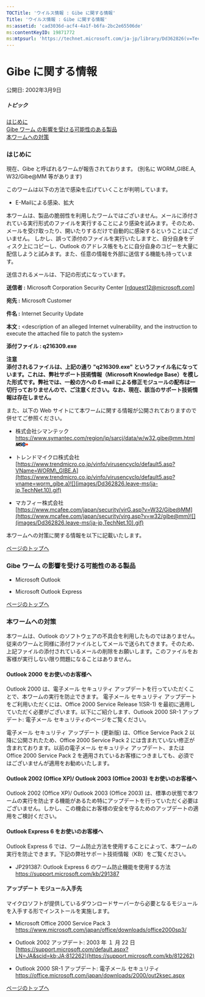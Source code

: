 ```yaml
---
TOCTitle: 'ウイルス情報 : Gibe に関する情報'
Title: 'ウイルス情報 : Gibe に関する情報'
ms:assetid: 'cad3036d-acf4-4a1f-b6fa-2bc2e65506de'
ms:contentKeyID: 19871772
ms:mtpsurl: 'https://technet.microsoft.com/ja-jp/library/Dd362826(v=TechNet.10)'
---
```


Gibe に関する情報
=================

公開日: 2002年3月9日

##### トピック

[](#ecaa)[はじめに](#ecaa)  
[](#ebaa)[Gibe ワーム の影響を受ける可能性のある製品](#ebaa)  
[](#eaaa)[本ワームへの対策](#eaaa)  

### はじめに

現在、Gibe と呼ばれるワームが報告されております。 (別名に WORM\_GIBE.A, W32/Gibe@MM 等があります)

このワームは以下の方法で感染を広げていくことが判明しています。

-   E-Mailによる感染、拡大

本ワームは、製品の脆弱性を利用したワームではございません。メールに添付されている実行形式のファイルを実行することにより感染を試みます。そのため、メールを受け取ったり、開いたりするだけで自動的に感染するということはございません。 しかし、誤って添付のファイルを実行いたしますと、自分自身をディスク上にコピーし、Outlook のアドレス帳をもとに自分自身のコピーを大量に配信しようと試みます。また、任意の情報を外部に送信する機能も持っています。

送信されるメールは、下記の形式になっています。

**送信者 :** Microsoft Corporation Security Center \[rdquest12@microsoft.com\]

**宛先 :** Microsoft Customer

**件名 :** Internet Security Update

**本文 :** &lt;description of an alleged Internet vulnerability, and the instruction to execute the attached file to patch the system&gt;

**添付ファイル : q216309.exe**

**注意**  
**添付されるファイルは、上記の通り "q216309.exe" というファイル名になっています。これは、弊社サポート技術情報（Microsoft Knowledge Base）を模した形式です。弊社では、一般の方への E-mail による修正モジュールの配布は一切行っておりませんので、ご注意ください。なお、現在、該当のサポート技術情報は存在しません。**

また、以下の Web サイトにて本ワームに関する情報が公開されておりますので併せてご参照ください。

-   株式会社シマンテック  
    <https://www.symantec.com/region/jp/sarcj/data/w/w32.gibe@mm.html>![](images/Dd362826.leave-ms(ja-jp,TechNet.10).gif)

-   トレンドマイクロ株式会社  
    [https://www.trendmicro.co.jp/vinfo/virusencyclo/default5.asp?VName=WORM\_GIBE.A](https://www.trendmicro.co.jp/vinfo/virusencyclo/default5.asp?vname=worm_gibe.a)![](images/Dd362826.leave-ms(ja-jp,TechNet.10).gif)

-   マカフィー株式会社  
    [https://www.mcafee.com/japan/security/virG.asp?v=W32/Gibe@MM](https://www.mcafee.com/japan/security/virg.asp?v=w32/gibe@mm)![](images/Dd362826.leave-ms(ja-jp,TechNet.10).gif)

本ワームへの対策に関する情報を以下に記載いたします。

[](#mainsection)[ページのトップへ](#mainsection)

### Gibe ワーム の影響を受ける可能性のある製品

-   Microsoft Outlook

-   Microsoft Outlook Express

[](#mainsection)[ページのトップへ](#mainsection)

### 本ワームへの対策

本ワームは、Outlook のソフトウェアの不具合を利用したものではありません。従来のワームと同様に添付ファイルとしてメールで送られてきます。そのため、上記ファイルの添付されているメールの削除をお願いします。このファイルをお客様が実行しない限り問題になることはありません。

#### Outlook 2000 をお使いのお客様へ

Outlook 2000 は、電子メール セキュリティ アップデートを行っていただくことで、本ワームの実行を防止できます。 電子メール セキュリティ アップデートをご利用いただくには、Office 2000 Service Release 1(SR-1) を最初に適用していただく必要がございます。以下にご紹介します、Outlook 2000 SR-1 アップデート: 電子メール セキュリティのページをご覧ください。

電子メール セキュリティ アップデート (更新版) は、Office Service Pack 2 以降に公開されたため、Office 2000 Service Pack 2 には含まれていない修正が含まれております。以前の電子メール セキュリティ アップデート、または Office 2000 Service Pack 2 を適用されているお客様につきましても、必須ではございませんが適用をお勧めいたします。

#### Outlook 2002 (Office XP)/ Outlook 2003 (Office 2003) をお使いのお客様へ

Outlook 2002 (Office XP)/ Outlook 2003 (Office 2003) は、標準の状態で本ワームの実行を防止する機能があるため特にアップデートを行っていただく必要はございません。しかし、この機会にお客様の安全を守るためのアップデートの適用をご検討ください。

#### Outlook Express 6 をお使いのお客様へ

Outlook Express 6 では、ワーム防止方法を使用することによって、本ワームの実行を防止できます。下記の弊社サポート技術情報（KB）をご覧ください。

-   JP291387: Outlook Express 6 のワーム防止機能を使用する方法  
    <https://support.microsoft.com/kb/291387>

#### アップデート モジュール入手先

マイクロソフトが提供しているダウンロードサーバーから必要となるモジュールを入手する形でインストールを実施します。

-   Microsoft Office 2000 Service Pack 3  
    <https://www.microsoft.com/japan/office/downloads/office2000sp3/>

-   Outlook 2002 アップデート: 2003 年 １ 月 22 日  
    [https://support.microsoft.com/default.aspx?LN=JA&scid=kb;JA;812262](https://support.microsoft.com/kb/812262)

-   Outlook 2000 SR-1 アップデート: 電子メール セキュリティ  
    <https://office.microsoft.com/japan/downloads/2000/out2ksec.aspx>

[](#mainsection)[ページのトップへ](#mainsection)
